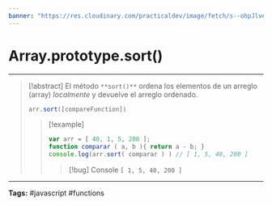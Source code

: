 ```yaml
---
banner: "https://res.cloudinary.com/practicaldev/image/fetch/s--ohpJlve1--/c_imagga_scale,f_auto,fl_progressive,h_420,q_auto,w_1000/https://res.cloudinary.com/drquzbncy/image/upload/v1586605549/javascript_banner_sxve2l.jpg"
---
```

# Array.prototype.sort()
<hr> 

> [!abstract]
> El método `**sort()**` ordena los elementos de un arreglo (array) _localmente_ y devuelve el arreglo ordenado.
> ```js
> arr.sort([compareFunction])
> ```
> 
> > [!example]
> > 
> > ```js
> > var arr = [ 40, 1, 5, 200 ];
> > function comparar ( a, b ){ return a - b; }
> > console.log(arr.sort( comparar ) ) // [ 1, 5, 40, 200 ]
> > ```
> > 
> > > [!bug] Console
> > > <code>[ 1, 5, 40, 200 ]</code>
> > 
> 

<hr>
<b>Tags:</b> #javascript #functions